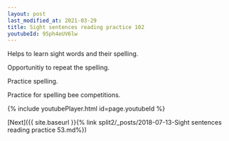```yaml
---
layout: post
last_modified_at: 2021-03-29
title: Sight sentences reading practice 102
youtubeId: 95ph4eUV6lw
---
```

 
 
Helps to learn sight words and their spelling.

Opportunitiy to repeat the spelling. 

Practice spelling. 
 
Practice for spelling bee competitions. 
 
{% include youtubePlayer.html id=page.youtubeId %}
 
 

[Next]({{ site.baseurl }}{% link  split2/_posts/2018-07-13-Sight sentences reading practice 53.md%})
 
